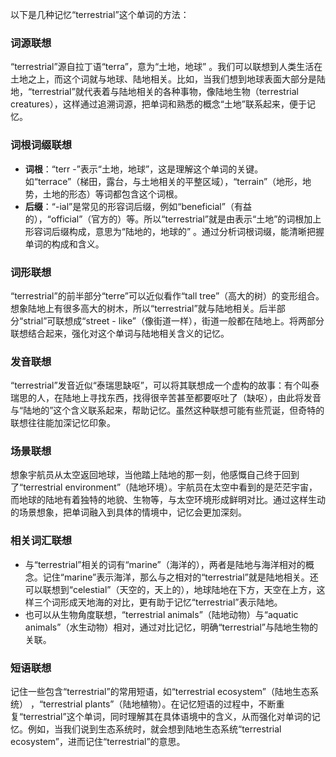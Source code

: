 以下是几种记忆“terrestrial”这个单词的方法：

### 词源联想
“terrestrial”源自拉丁语“terra”，意为“土地，地球” 。我们可以联想到人类生活在土地之上，而这个词就与地球、陆地相关。比如，当我们想到地球表面大部分是陆地，“terrestrial”就代表着与陆地相关的各种事物，像陆地生物（terrestrial creatures），这样通过追溯词源，把单词和熟悉的概念“土地”联系起来，便于记忆。

### 词根词缀联想
 - **词根**：“terr -”表示“土地，地球”，这是理解这个单词的关键。如“terrace”（梯田，露台，与土地相关的平整区域），“terrain”（地形，地势，土地的形态）等词都包含这个词根。
 - **后缀**：“-ial”是常见的形容词后缀，例如“beneficial”（有益的），“official”（官方的）等。所以“terrestrial”就是由表示“土地”的词根加上形容词后缀构成，意思为“陆地的，地球的” 。通过分析词根词缀，能清晰把握单词的构成和含义。

### 词形联想
“terrestrial”的前半部分“terre”可以近似看作“tall tree”（高大的树）的变形组合。想象陆地上有很多高大的树木，所以“terrestrial”就与陆地相关。后半部分“strial”可联想成“street - like”（像街道一样），街道一般都在陆地上。将两部分联想结合起来，强化对这个单词与陆地相关含义的记忆。

### 发音联想
“terrestrial”发音近似“泰瑞思缺呕”，可以将其联想成一个虚构的故事：有个叫泰瑞思的人，在陆地上寻找东西，找得很辛苦甚至都要呕吐了（缺呕），由此将发音与“陆地的”这个含义联系起来，帮助记忆。虽然这种联想可能有些荒诞，但奇特的联想往往能加深记忆印象。

### 场景联想
想象宇航员从太空返回地球，当他踏上陆地的那一刻，他感慨自己终于回到了“terrestrial environment”（陆地环境）。宇航员在太空中看到的是茫茫宇宙，而地球的陆地有着独特的地貌、生物等，与太空环境形成鲜明对比。通过这样生动的场景想象，把单词融入到具体的情境中，记忆会更加深刻。

### 相关词汇联想
 - 与“terrestrial”相关的词有“marine”（海洋的），两者是陆地与海洋相对的概念。记住“marine”表示海洋，那么与之相对的“terrestrial”就是陆地相关。还可以联想到“celestial”（天空的，天上的），地球陆地在下方，天空在上方，这样三个词形成天地海的对比，更有助于记忆“terrestrial”表示陆地。
 - 也可以从生物角度联想，“terrestrial animals”（陆地动物）与“aquatic animals”（水生动物）相对，通过对比记忆，明确“terrestrial”与陆地生物的关联。

### 短语联想
记住一些包含“terrestrial”的常用短语，如“terrestrial ecosystem”（陆地生态系统） ，“terrestrial plants”（陆地植物）。在记忆短语的过程中，不断重复“terrestrial”这个单词，同时理解其在具体语境中的含义，从而强化对单词的记忆。例如，当我们说到生态系统时，就会想到陆地生态系统“terrestrial ecosystem”，进而记住“terrestrial”的意思。 